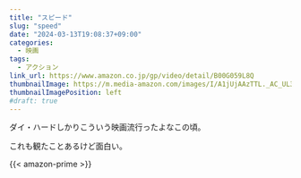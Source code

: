 ```yaml
---
title: "スピード"
slug: "speed"
date: "2024-03-13T19:08:37+09:00"
categories:
  - 映画
tags:
  - アクション
link_url: https://www.amazon.co.jp/gp/video/detail/B00G059L8Q
thumbnailImage: https://m.media-amazon.com/images/I/A1jUjAAzTTL._AC_UL320_.jpg
thumbnailImagePosition: left
#draft: true
---
```

ダイ・ハードしかりこういう映画流行ったよなこの頃。
<!--more-->
これも観たことあるけど面白い。

{{< amazon-prime >}}
